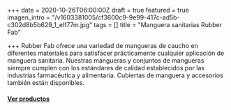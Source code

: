+++
date = 2020-10-26T06:00:00Z
draft = true
featured = true
imagen_intro = "/v1603381005/cf3600c9-9e99-417c-ad5b-c302d8b5b629_1_elf77m.jpg"
tags = []
title = "Manguera sanitarias Rubber Fab"

+++
Rubber Fab ofrece una variedad de mangueras de caucho en diferentes materiales para satisfacer prácticamente cualquier aplicación de manguera sanitaria. Nuestras mangueras y conjuntos de mangueras siempre cumplen con los estándares de calidad establecidos por las industrias farmacéutica y alimentaria. Cubiertas de manguera y accesorios también están disponibles.

#### [**Ver productos**]()